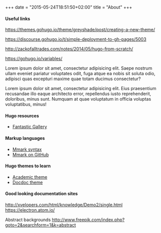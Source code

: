 +++
date = "2015-05-24T18:51:50+02:00"
title = "About"
+++

#### Useful links

https://themes.gohugo.io/theme/greyshade/post/creating-a-new-theme/


https://discourse.gohugo.io/t/simple-deployment-to-gh-pages/5003


http://zackofalltrades.com/notes/2014/05/hugo-from-scratch/

https://gohugo.io/variables/

Lorem ipsum dolor sit amet, consectetur adipisicing elit. Saepe nostrum ullam eveniet pariatur voluptates odit, fuga atque ea nobis sit soluta odio, adipisci quas excepturi maxime quae totam ducimus consectetur?

Lorem ipsum dolor sit amet, consectetur adipisicing elit. Eius praesentium recusandae illo eaque architecto error, repellendus iusto reprehenderit, doloribus, minus sunt. Numquam at quae voluptatum in officia voluptas voluptatibus, minus!

#### Hugo resources

* [Fantastic Gallery](https://www.liwen.id.au/heg/)

#### Markup languages

* [Mmark syntax](https://github.com/miekg/mmark/wiki/Syntax)
* [Mmark on GitHub](https://github.com/miekg/mmark)

#### Hugo themes to learn

* [Academic theme](https://themes.gohugo.io/theme/academic/post/writing-markdown-latex/)
* [Docdoc theme](https://themes.gohugo.io/theme/docdock/)

#### Good looking documentation sites

http://xvelopers.com/html/knowledge/Demo2/single.html
https://electron.atom.io/

Abstract backgrounds
http://www.freepik.com/index.php?goto=2&searchform=1&k=abstract

